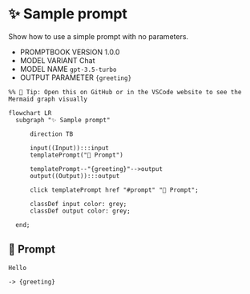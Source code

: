 # ✨ Sample prompt

Show how to use a simple prompt with no parameters.

-   PROMPTBOOK VERSION 1.0.0
-   MODEL VARIANT Chat
-   MODEL NAME `gpt-3.5-turbo` <!-- <- TODO: [♐] Pick just the best model of required variant-->
-   OUTPUT PARAMETER `{greeting}`

<!--Graph-->
<!-- ⚠️ WARNING: This section was auto-generated -->

```mermaid
%% 🔮 Tip: Open this on GitHub or in the VSCode website to see the Mermaid graph visually

flowchart LR
  subgraph "✨ Sample prompt"

      direction TB

      input((Input)):::input
      templatePrompt("💬 Prompt")

      templatePrompt--"{greeting}"-->output
      output((Output)):::output

      click templatePrompt href "#prompt" "💬 Prompt";

      classDef input color: grey;
      classDef output color: grey;

  end;
```

<!--/Graph-->

## 💬 Prompt

```text
Hello
```

`-> {greeting}`

<!--
TODO: [🧠] Figure out less simmilar word for "single", "simple" and "sample"
-->
